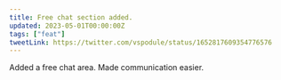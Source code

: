 ```yaml
---
title: Free chat section added.
updated: 2023-05-01T00:00:00Z
tags: ["feat"]
tweetLink: https://twitter.com/vspodule/status/1652817609354776576
---
```


Added a free chat area. Made communication easier.